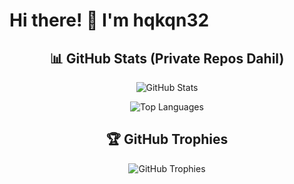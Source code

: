 # Hi there! 👋 I'm hqkqn32

<div align="center">

## 📊 GitHub Stats (Private Repos Dahil)

![GitHub Stats](https://github-readme-stats.vercel.app/api?username=hqkqn32&show_icons=true&theme=radical&include_all_commits=true&count_private=true&hide_border=true&cache_seconds=86400)

![Top Languages](https://github-readme-stats.vercel.app/api/top-langs/?username=hqkqn32&layout=compact&theme=radical&langs_count=8&include_all_commits=true&count_private=true&hide_border=true)

## 🏆 GitHub Trophies
![GitHub Trophies](https://github-profile-trophy.vercel.app/?username=hqkqn32&theme=onedark&row=1&column=6&no-frame=true&no-bg=true)

</div>
